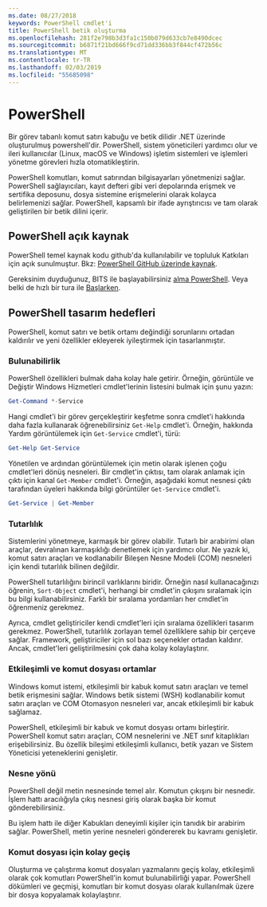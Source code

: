 ```yaml
---
ms.date: 08/27/2018
keywords: PowerShell cmdlet'i
title: PowerShell betik oluşturma
ms.openlocfilehash: 281f2e798b3d3fa1c150b079d633cb7e8490dcec
ms.sourcegitcommit: b6871f21bd666f9cd71dd336bb3f844cf472b56c
ms.translationtype: MT
ms.contentlocale: tr-TR
ms.lasthandoff: 02/03/2019
ms.locfileid: "55685098"
---
```

# <a name="powershell"></a>PowerShell

Bir görev tabanlı komut satırı kabuğu ve betik dilidir .NET üzerinde oluşturulmuş powershell'dir.
PowerShell, sistem yöneticileri yardımcı olur ve ileri kullanıcılar (Linux, macOS ve Windows) işletim sistemleri ve işlemleri yönetme görevleri hızla otomatikleştirin.

PowerShell komutları, komut satırından bilgisayarları yönetmenizi sağlar. PowerShell sağlayıcıları, kayıt defteri gibi veri depolarında erişmek ve sertifika deposunu, dosya sistemine erişmelerini olarak kolayca belirlemenizi sağlar. PowerShell, kapsamlı bir ifade ayrıştırıcısı ve tam olarak geliştirilen bir betik dilini içerir.

## <a name="powershell-is-open-source"></a>PowerShell açık kaynak

PowerShell temel kaynak kodu github'da kullanılabilir ve topluluk Katkıları için açık sunulmuştur.
Bkz: [PowerShell GitHub üzerinde kaynak](https://github.com/powershell/powershell).

Gereksinim duyduğunuz, BITS ile başlayabilirsiniz [alma PowerShell](https://github.com/PowerShell/PowerShell#get-powershell).
Veya belki de hızlı bir tura ile [Başlarken](https://github.com/PowerShell/PowerShell/blob/master/docs/learning-powershell).

## <a name="powershell-design-goals"></a>PowerShell tasarım hedefleri

PowerShell, komut satırı ve betik ortamı değindiği sorunlarını ortadan kaldırılır ve yeni özellikler ekleyerek iyileştirmek için tasarlanmıştır.

### <a name="discoverability"></a>Bulunabilirlik

PowerShell özellikleri bulmak daha kolay hale getirir. Örneğin, görüntüle ve Değiştir Windows Hizmetleri cmdlet'lerinin listesini bulmak için şunu yazın:

```powershell
Get-Command *-Service
```

Hangi cmdlet'i bir görev gerçekleştirir keşfetme sonra cmdlet'i hakkında daha fazla kullanarak öğrenebilirsiniz `Get-Help` cmdlet'i. Örneğin, hakkında Yardım görüntülemek için `Get-Service` cmdlet'i, türü:

```powershell
Get-Help Get-Service
```

Yönetilen ve ardından görüntülemek için metin olarak işlenen çoğu cmdlet'leri dönüş nesneleri. Bir cmdlet'in çıktısı, tam olarak anlamak için çıktı için kanal `Get-Member` cmdlet'i. Örneğin, aşağıdaki komut nesnesi çıktı tarafından üyeleri hakkında bilgi görüntüler `Get-Service` cmdlet'i.

```powershell
Get-Service | Get-Member
```

### <a name="consistency"></a>Tutarlılık

Sistemlerini yönetmeye, karmaşık bir görev olabilir. Tutarlı bir arabirimi olan araçlar, devralınan karmaşıklığı denetlemek için yardımcı olur. Ne yazık ki, komut satırı araçları ve kodlanabilir Bileşen Nesne Modeli (COM) nesneleri için kendi tutarlılık bilinen değildir.

PowerShell tutarlılığını birincil varlıklarını biridir. Örneğin nasıl kullanacağınızı öğrenin, `Sort-Object` cmdlet'i, herhangi bir cmdlet'in çıkışını sıralamak için bu bilgi kullanabilirsiniz. Farklı bir sıralama yordamları her cmdlet'in öğrenmeniz gerekmez.

Ayrıca, cmdlet geliştiriciler kendi cmdlet'leri için sıralama özellikleri tasarım gerekmez. PowerShell, tutarlılık zorlayan temel özelliklere sahip bir çerçeve sağlar. Framework, geliştiriciler için sol bazı seçenekler ortadan kaldırır. Ancak, cmdlet'leri geliştirilmesini çok daha kolay kolaylaştırır.

### <a name="interactive-and-scripting-environments"></a>Etkileşimli ve komut dosyası ortamlar

Windows komut istemi, etkileşimli bir kabuk komut satırı araçları ve temel betik erişmesini sağlar. Windows betik sistemi (WSH) kodlanabilir komut satırı araçları ve COM Otomasyon nesneleri var, ancak etkileşimli bir kabuk sağlamaz.

PowerShell, etkileşimli bir kabuk ve komut dosyası ortamı birleştirir. PowerShell komut satırı araçları, COM nesnelerini ve .NET sınıf kitaplıkları erişebilirsiniz. Bu özellik bileşimi etkileşimli kullanıcı, betik yazarı ve Sistem Yöneticisi yeteneklerini genişletir.

### <a name="object-orientation"></a>Nesne yönü

PowerShell değil metin nesnesinde temel alır. Komutun çıkışını bir nesnedir. İşlem hattı aracılığıyla çıkış nesnesi giriş olarak başka bir komut gönderebilirsiniz.

Bu işlem hattı ile diğer Kabukları deneyimli kişiler için tanıdık bir arabirim sağlar. PowerShell, metin yerine nesneleri göndererek bu kavramı genişletir.

### <a name="easy-transition-to-scripting"></a>Komut dosyası için kolay geçiş

Oluşturma ve çalıştırma komut dosyaları yazmalarını geçiş kolay, etkileşimli olarak çok komutları PowerShell'in komut bulunabilirliği yapar. PowerShell dökümleri ve geçmişi, komutları bir komut dosyası olarak kullanılmak üzere bir dosya kopyalamak kolaylaştırır.
